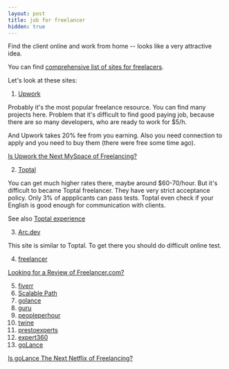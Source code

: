 ```yaml
---
layout: post
title: job for freelancer
hidden: true
---
```

Find the client online and work from home -- looks like a very attractive idea.

You can find [comprehensive list of sites for freelacers](https://blog.payoneer.com/freelancers/it-programming/20-job-sites-for-freelance-programmers-and-designers/).

Let's look at these sites:

1. [Upwork](https://www.upwork.com/)

Probably it's the most popular freelance resource. You can find many projects here.
Problem that it's difficult to find good paying job, because there are so many developers, who are ready to work for $5/h.

And Upwork takes 20% fee from you earning. Also you need connection to apply and you need to buy them (there were free some time ago).

[Is Upwork the Next MySpace of Freelancing?](https://medium.com/maqtoob-for-entrepreneurs/is-upwork-the-next-myspace-of-freelancing-f701ec573933)

2. [Toptal](https://www.toptal.com/)

You can get much higher rates there, maybe around $60-70/hour. But it's difficult to became Toptal freelancer. They have very strict acceptance policy. Only 3% of appplicants can pass tests. Toptal even check if your English is good enough for communication with clients.

See also [Toptal experience](https://medium.com/@joe.vqhoa/my-experience-with-toptal-dfdc0df077a)

3. [Arc.dev](https://arc.dev/)

This site is similar to Toptal. To get there you should do difficult online test.

4. [freelancer](https://www.freelancer.com/)

[Looking for a Review of Freelancer.com?](https://blog.hubstaff.com/review-of-freelancer-com/)

5. [fiverr](https://www.fiverr.com/)
6. [Scalable Path](https://www.scalablepath.com/)
7. [golance](https://golance.com/)
8. [guru](https://www.guru.com/)
9. [peopleperhour](https://www.peopleperhour.com/)
10. [twine](https://www.twine.fm/)
11. [prestoexperts](https://www.prestoexperts.com/)
12. [expert360](https://expert360.com/)
13. [goLance](https://golance.com/)

[Is goLance The Next Netflix of Freelancing?](https://medium.com/@nebojsa.todorovic/is-golance-the-next-netflix-of-freelancing-be7b1a98fa80)
